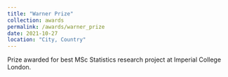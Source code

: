 ```yaml
---
title: "Warner Prize"
collection: awards
permalink: /awards/warner_prize
date: 2021-10-27
location: "City, Country"
---
```


Prize awarded for best MSc Statistics research project at Imperial College London.